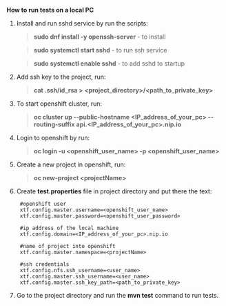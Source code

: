 **How to run tests on a local PC**

1. Install and run sshd service by run the scripts:

    >**sudo dnf install -y openssh-server** - to install
    
    >**sudo systemctl start sshd** - to run ssh service
    
    >**sudo systemctl enable sshd** - to add sshd to startup
   
2. Add ssh key to the project, run:
 
    >**cat .ssh/id_rsa > <project_directory>/<path_to_private_key>**
 
2. To start openshift cluster, run: 
   
    >**oc cluster up --public-hostname <IP_address_of_your_pc> --routing-suffix api.<IP_address_of_your_pc>.nip.io**

3. Login to openshift by run:
    
    >**oc login -u <openshift_user_name> -p <openshift_user_name>**
    
4. Create a new project in openshift, run:
   
    >**oc new-project \<projectName>**  

4. Create **test.properties** file in project directory and put there the text:

        #openshift user
        xtf.config.master.username=<openshift_user_name>
        xtf.config.master.password=<openshift_user_password>
        
        #ip address of the local machine
        xtf.config.domain=<IP_address_of_your_pc>.nip.io
        
        #name of project into openshift
        xtf.config.master.namespace=<projectName>
        
        #ssh credentials
        xtf.config.nfs.ssh_username=<user_name>
        xtf.config.master.ssh_username=<user_name>
        xtf.config.master.ssh_key_path=<path_to_private_key>

5. Go to the project directory and run the **mvn test** command to run tests.